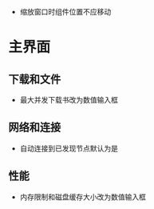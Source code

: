- 缩放窗口时组件位置不应移动

# 主界面
  
## 下载和文件
- 最大并发下载书改为数值输入框

## 网络和连接
- 自动连接到已发现节点默认为是

## 性能
- 内存限制和磁盘缓存大小改为数值输入框
